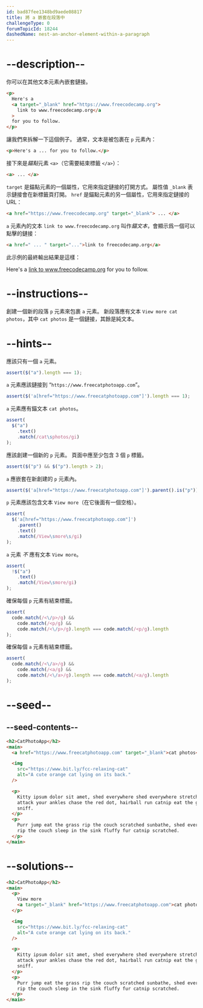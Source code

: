 ```yaml
---
id: bad87fee1348bd9aede08817
title: 將 a 嵌套在段落中
challengeType: 0
forumTopicId: 18244
dashedName: nest-an-anchor-element-within-a-paragraph
---
```


# --description--

你可以在其他文本元素內嵌套鏈接。

```html
<p>
  Here's a
  <a target="_blank" href="https://www.freecodecamp.org">
    link to www.freecodecamp.org</a
  >
  for you to follow.
</p>
```

讓我們來拆解一下這個例子。 通常，文本是被包裹在 `p` 元素內：

```html
<p>Here's a ... for you to follow.</p>
```

接下來是*錨點*元素 `<a>`（它需要結束標籤 `</a>`）：

```html
<a> ... </a>
```

`target` 是錨點元素的一個屬性，它用來指定鏈接的打開方式。 屬性值 `_blank` 表示鏈接會在新標籤頁打開。 `href` 是錨點元素的另一個屬性，它用來指定鏈接的 URL：

```html
<a href="https://www.freecodecamp.org" target="_blank"> ... </a>
```

`a` 元素內的文本 `link to www.freecodecamp.org` 叫作<dfn>錨文本</dfn>，會顯示爲一個可以點擊的鏈接：

```html
<a href=" ... " target="...">link to freecodecamp.org</a>
```

此示例的最終輸出結果是這樣：

Here's a <a href="https://www.freecodecamp.org" target="_blank">link to www.freecodecamp.org</a> for you to follow.

# --instructions--

創建一個新的段落 `p` 元素來包裹 `a` 元素。 新段落應有文本 `View more cat photos`，其中 `cat photos` 是一個鏈接，其餘是純文本。

# --hints--

應該只有一個 `a` 元素。

```js
assert($("a").length === 1);
```

`a` 元素應該鏈接到 “`https://www.freecatphotoapp.com`”。

```js
assert($('a[href="https://www.freecatphotoapp.com"]').length === 1);
```

`a` 元素應有錨文本 `cat photos`。

```js
assert(
  $("a")
    .text()
    .match(/cat\sphotos/gi)
);
```

應該創建一個新的 `p` 元素。 頁面中應至少包含 3 個 `p` 標籤。

```js
assert($("p") && $("p").length > 2);
```

`a` 應嵌套在新創建的 `p` 元素內。

```js
assert($('a[href="https://www.freecatphotoapp.com"]').parent().is("p"));
```

`p` 元素應該包含文本 `View more`（在它後面有一個空格）。

```js
assert(
  $('a[href="https://www.freecatphotoapp.com"]')
    .parent()
    .text()
    .match(/View\smore\s/gi)
);
```

`a` 元素 <em>不</em> 應有文本 `View more`。

```js
assert(
  !$("a")
    .text()
    .match(/View\smore/gi)
);
```

確保每個 `p` 元素有結束標籤。

```js
assert(
  code.match(/<\/p>/g) &&
    code.match(/<p/g) &&
    code.match(/<\/p>/g).length === code.match(/<p/g).length
);
```

確保每個 `a` 元素有結束標籤。

```js
assert(
  code.match(/<\/a>/g) &&
    code.match(/<a/g) &&
    code.match(/<\/a>/g).length === code.match(/<a/g).length
);
```

# --seed--

## --seed-contents--

```html
<h2>CatPhotoApp</h2>
<main>
  <a href="https://www.freecatphotoapp.com" target="_blank">cat photos</a>

  <img
    src="https://www.bit.ly/fcc-relaxing-cat"
    alt="A cute orange cat lying on its back."
  />

  <p>
    Kitty ipsum dolor sit amet, shed everywhere shed everywhere stretching
    attack your ankles chase the red dot, hairball run catnip eat the grass
    sniff.
  </p>
  <p>
    Purr jump eat the grass rip the couch scratched sunbathe, shed everywhere
    rip the couch sleep in the sink fluffy fur catnip scratched.
  </p>
</main>
```

# --solutions--

```html
<h2>CatPhotoApp</h2>
<main>
  <p>
    View more
    <a target="_blank" href="https://www.freecatphotoapp.com">cat photos</a>
  </p>

  <img
    src="https://www.bit.ly/fcc-relaxing-cat"
    alt="A cute orange cat lying on its back."
  />

  <p>
    Kitty ipsum dolor sit amet, shed everywhere shed everywhere stretching
    attack your ankles chase the red dot, hairball run catnip eat the grass
    sniff.
  </p>
  <p>
    Purr jump eat the grass rip the couch scratched sunbathe, shed everywhere
    rip the couch sleep in the sink fluffy fur catnip scratched.
  </p>
</main>
```
